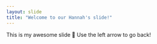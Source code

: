 ```yaml
---
layout: slide
title: "Welcome to our Hannah's slide!"
---
```

This is my awesome slide :tada:
Use the left arrow to go back!

